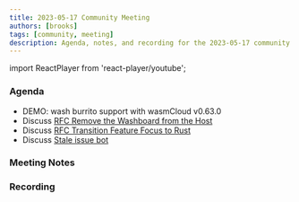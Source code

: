 ```yaml
---
title: 2023-05-17 Community Meeting
authors: [brooks]
tags: [community, meeting]
description: Agenda, notes, and recording for the 2023-05-17 community meeting
---
```


import ReactPlayer from 'react-player/youtube';

### Agenda

- DEMO: wash burrito support with wasmCloud v0.63.0
- Discuss [RFC Remove the Washboard from the Host](https://github.com/wasmCloud/wasmCloud/issues/321)
- Discuss [RFC Transition Feature Focus to Rust](https://github.com/wasmCloud/wasmCloud/issues/324)
- Discuss [Stale issue bot](https://github.com/wasmCloud/wasmCloud/pull/330) 

<!--truncate-->

### Meeting Notes

### Recording

<ReactPlayer url='https://youtu.be/w56o2p2woYY' controls />
